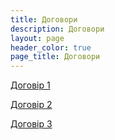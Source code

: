 ```yaml
---
title: Договори
description: Договори
layout: page
header_color: true
page_title: Договори
---
```



[Договір 1](#)

[Договір 2](#)

[Договір 3](#)